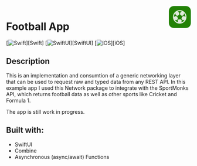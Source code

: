 
<!-- HEADER -->
<img src="./Preview/AppIcon.png" width="60" align="right"/>
<h1> Football App </h1>

[![Swift](https://img.shields.io/badge/Swift-5.0-orange.svg?longCache=true&style=flat&logo=swift)][Swift]
[![SwiftUI](https://img.shields.io/badge/SwiftUI-5.0-blue.svg?longCache=true&style=flat&logo=swift&logoColor=blue)][SwiftUI]
[![iOS](https://img.shields.io/badge/iOS-16.0+-lightgrey.svg?longCache=true&?style=flat&logo=apple)][iOS]



<!-- BODY -->

## Description

This is an implementation and consumtion of a generic networking layer that can be used to request raw and typed data from any REST API.
In this example app I used this Network package to integrate with the SportMonks API, which returns football data as well as other sports like Cricket and Formula 1.

The app is still work in progress.


## Built with:
- SwiftUI
- Combine
- Asynchronous (async/await) Functions

